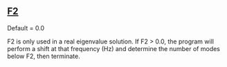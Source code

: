 ## [F2](https://help.hexagonmi.com/bundle/MSC_Nastran_2022.4/page/Nastran_Combined_Book/qrg/parameters/TOC.F21.xhtml)

Default = 0.0

F2 is only used in a real eigenvalue solution. If F2 > 0.0, the program will perform a shift at that frequency (Hz) and determine the number of modes below F2, then terminate.

